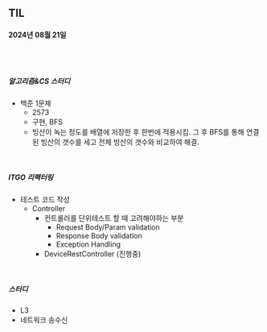 ## TIL
#### 2024년 08월 21일

<br>
<br>

##### 알고리즘&CS 스터디
- 백준 1문제
    - 2573
    - 구현, BFS
    - 빙산이 녹는 정도를 배열에 저장한 후 한번에 적용시킴. 그 후 BFS를 통해 연결된 빙산의 갯수를 세고 전체 빙산의 갯수와 비교하여 해결.


<br>


##### ITGO 리팩터링
- 테스트 코드 작성
    - Controller
        - 컨트롤러를 단위테스트 할 때 고려해야하는 부분
            - Request Body/Param validation
            - Response Body validation
            - Exception Handling
        - DeviceRestController (진행중)


<br>


##### 스터디
- L3
- 네트워크 송수신